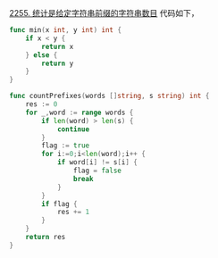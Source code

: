 [2255. 统计是给定字符串前缀的字符串数目](https://leetcode.cn/problems/count-prefixes-of-a-given-string/description/)
代码如下，
```go
func min(x int, y int) int {
    if x < y {
        return x 
    } else {
        return y
    }
}

func countPrefixes(words []string, s string) int {
    res := 0
    for _,word := range words {
        if len(word) > len(s) {
            continue 
        }
        flag := true 
        for i:=0;i<len(word);i++ {
            if word[i] != s[i] {
                flag = false 
                break 
            }
        }
        if flag {
            res += 1
        }
    }
    return res 
}
```